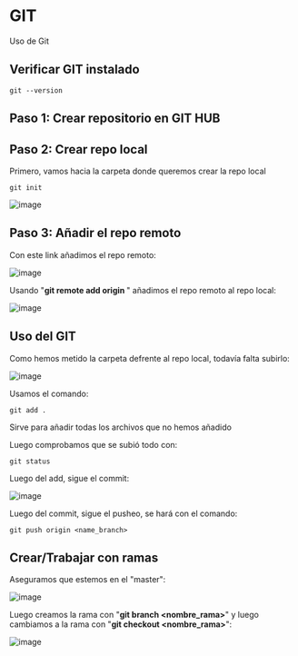# GIT
Uso de Git

## Verificar GIT instalado

    git --version

## Paso 1: Crear repositorio en GIT HUB

## Paso 2: Crear repo local

Primero, vamos hacia la carpeta donde queremos crear la repo local

    git init

![image](https://github.com/SergioABS-GTICS/GIT/assets/154263057/4625dccd-51c4-4672-b2e6-4577a198560f)

## Paso 3: Añadir el repo remoto

Con este link añadimos el repo remoto:

![image](https://github.com/SergioABS-GTICS/GIT/assets/154263057/4bf8bf79-91ef-4f19-8df8-2417a2d07624)

Usando "**git remote add origin <url>**" añadimos el repo remoto al repo local:

![image](https://github.com/SergioABS-GTICS/GIT/assets/154263057/c43b1092-5b28-4d7d-a191-8b213e27285b)

## Uso del GIT

Como hemos metido la carpeta defrente al repo local, todavía falta subirlo:

![image](https://github.com/SergioABS-GTICS/GIT/assets/154263057/ed69336d-01c6-4e8b-95c6-1456c44353a6)

Usamos el comando:

    git add .

Sirve para añadir todas los archivos que no hemos añadido

Luego comprobamos que se subió todo con:

    git status

Luego del add, sigue el commit:

![image](https://github.com/SergioABS-GTICS/GIT/assets/154263057/bafab20c-e4c4-4f3e-b72e-6d4574d8596d)

Luego del commit, sigue el pusheo, se hará con el comando:

    git push origin <name_branch>

## Crear/Trabajar con ramas

Aseguramos que estemos en el "master":

![image](https://github.com/SergioABS-GTICS/GIT/assets/154263057/5546c13e-9a88-496c-87ad-d88eedb6b4ad)

Luego creamos la rama con "**git branch <nombre_rama>**" y luego cambiamos a la rama con "**git checkout <nombre_rama>**":

![image](https://github.com/SergioABS-GTICS/GIT/assets/154263057/84cd4f52-d963-4763-a91d-00fd77c821de)


